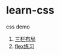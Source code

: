 # learn-css
 css demo

1. [三栏布局](https://pq1949.github.io/learn-css/三栏布局.html)
2. [flex练习](https://pq1949.github.io/learn-css/flex练习.html)

